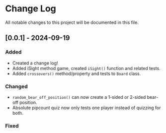 
# Change Log
All notable changes to this project will be documented in this file.

## [0.0.1] - 2024-09-19

### Added

- Created a change log!
- Added iSight method game, created `iSight()` function and related tests.
- Added `crossovers()` method/property and tests to `Board` class.

### Changed

- `random_bear_off_position()` can now create a 1-sided or 2-sided bear-off position.
- Absolute pipcount quiz now only tests one player instead of quizzing for both.

### Fixed
